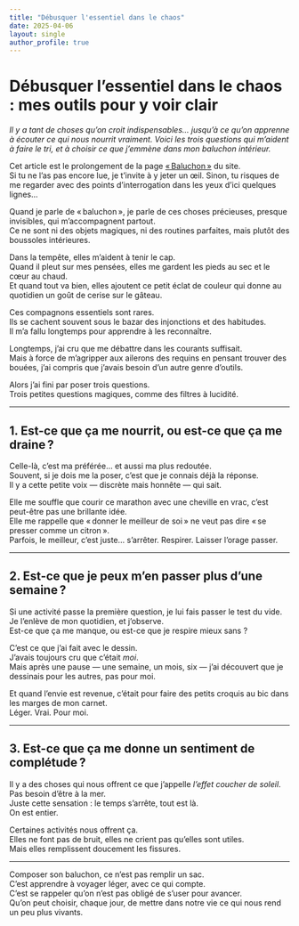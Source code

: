 ```yaml
---
title: "Débusquer l'essentiel dans le chaos"
date: 2025-04-06
layout: single
author_profile: true
---
```


# Débusquer l’essentiel dans le chaos : mes outils pour y voir clair

*Il y a tant de choses qu’on croit indispensables… jusqu’à ce qu’on apprenne à écouter ce qui nous nourrit vraiment. Voici les trois questions qui m’aident à faire le tri, et à choisir ce que j’emmène dans mon baluchon intérieur.*

Cet article est le prolongement de la page [« Baluchon »](https://www.audreyhermans.be/baluchon/) du site.  
Si tu ne l’as pas encore lue, je t’invite à y jeter un œil. Sinon, tu risques de me regarder avec des points d’interrogation dans les yeux d’ici quelques lignes…

Quand je parle de « baluchon », je parle de ces choses précieuses, presque invisibles, qui m’accompagnent partout.  
Ce ne sont ni des objets magiques, ni des routines parfaites, mais plutôt des boussoles intérieures.  

Dans la tempête, elles m’aident à tenir le cap.  
Quand il pleut sur mes pensées, elles me gardent les pieds au sec et le cœur au chaud.  
Et quand tout va bien, elles ajoutent ce petit éclat de couleur qui donne au quotidien un goût de cerise sur le gâteau.

Ces compagnons essentiels sont rares.  
Ils se cachent souvent sous le bazar des injonctions et des habitudes.  
Il m’a fallu longtemps pour apprendre à les reconnaître.

Longtemps, j’ai cru que me débattre dans les courants suffisait.  
Mais à force de m’agripper aux ailerons des requins en pensant trouver des bouées, j’ai compris que j’avais besoin d’un autre genre d’outils.

Alors j’ai fini par poser trois questions.  
Trois petites questions magiques, comme des filtres à lucidité.

---

## 1. Est-ce que ça me nourrit, ou est-ce que ça me draine ?

Celle-là, c’est ma préférée… et aussi ma plus redoutée.  
Souvent, si je dois me la poser, c’est que je connais déjà la réponse.  
Il y a cette petite voix — discrète mais honnête — qui sait.

Elle me souffle que courir ce marathon avec une cheville en vrac, c’est peut-être pas une brillante idée.  
Elle me rappelle que « donner le meilleur de soi » ne veut pas dire « se presser comme un citron ».  
Parfois, le meilleur, c’est juste… s’arrêter. Respirer. Laisser l’orage passer.

---

## 2. Est-ce que je peux m’en passer plus d’une semaine ?

Si une activité passe la première question, je lui fais passer le test du vide.  
Je l’enlève de mon quotidien, et j’observe.  
Est-ce que ça me manque, ou est-ce que je respire mieux sans ?

C’est ce que j’ai fait avec le dessin.  
J’avais toujours cru que c’était *moi*.  
Mais après une pause — une semaine, un mois, six — j’ai découvert que je dessinais pour les autres, pas pour moi.

Et quand l’envie est revenue, c’était pour faire des petits croquis au bic dans les marges de mon carnet.  
Léger. Vrai. Pour moi.

---

## 3. Est-ce que ça me donne un sentiment de complétude ?

Il y a des choses qui nous offrent ce que j’appelle *l’effet coucher de soleil*.  
Pas besoin d’être à la mer.  
Juste cette sensation : le temps s’arrête, tout est là.  
On est entier.

Certaines activités nous offrent ça.  
Elles ne font pas de bruit, elles ne crient pas qu’elles sont utiles.  
Mais elles remplissent doucement les fissures.

---

Composer son baluchon, ce n’est pas remplir un sac.  
C’est apprendre à voyager léger, avec ce qui compte.  
C’est se rappeler qu’on n’est pas obligé de s’user pour avancer.  
Qu’on peut choisir, chaque jour, de mettre dans notre vie ce qui nous rend un peu plus vivants.
